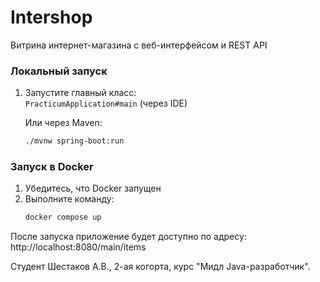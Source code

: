 # Intershop
Витрина интернет-магазина с веб-интерфейсом и REST API

### Локальный запуск

1. Запустите главный класс:  
   `PracticumApplication#main` (через IDE)

   Или через Maven:
   ```bash
   ./mvnw spring-boot:run

###  Запуск в Docker

1. Убедитесь, что Docker запущен
2. Выполните команду:
   ```bash
   docker compose up

После запуска приложение будет доступно по адресу:
http://localhost:8080/main/items

Студент Шестаков А.В., 2-ая когорта, курс "Мидл Java-разработчик".